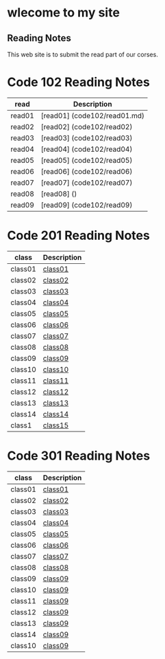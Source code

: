 # wlecome to my site
## Reading Notes
This web site is to submit the read part of our corses.
# Code 102 Reading Notes
| read      | Description |
| ----------- | ----------- |
| read01      | [read01] (code102/read01.md)  |
| read02      | [read02] (code102/read02)  |
| read03      | [read03] (code102/read03)  |
| read04      | [read04] (code102/read04)  |
| read05      | [read05] (code102/read05)  |
| read06      | [read06] (code102/read06)  |
| read07      | [read07] (code102/read07)  |
| read08      | [read08] ()  |
| read09      | [read09] (code102/read09)  |

# Code 201 Reading Notes
| class        | Description |
| -----------  | ----------- |
| class01      | [class01 ](code201/class01)|
| class02      | [class02 ](code201/class02)|
| class03      | [class03 ](code201/class03) |
| class04      | [class04 ](code201/class04) |
| class05      | [class05 ](code201/class05)|
| class06      | [class06 ](code201/class06) |
| class07      | [class07 ](code201/class07) |
| class08      | [class08 ](code201/class08) |
| class09      | [class09 ](code201/class09) |
| class10      | [class10 ](code201/class010) |
| class11      | [class11 ](code201/class011) |
| class12      | [class12 ](code201/class012)|
| class13      | [class13 ](code201/class013) |
| class14      | [class14 ](code201/class014a) |
| class1       | [class15 ](code201/class014b) |

# Code 301 Reading Notes

| class        | Description |
| -----------  | ----------- |
| class01      | [class01 ](code301/class01) |
| class02      | [class02 ](code301/class02) |
| class03      | [class03 ](code301/class03) |
| class04      | [class04 ](code301/class04) |
| class05      | [class05 ](code301/class05) |
| class06      | [class06 ](code301/class06) |
| class07      | [class07 ](code301/class07) |
| class08      | [class08 ](code301/class08) |
| class09      | [class09 ](code301/class09) |
| class10      | [class09 ](code301/class09) |
| class11      | [class09 ](code301/class09) |
| class12      | [class09 ](code301/class09) |
| class13      | [class09 ](code301/class09) |
| class14      | [class09 ](code301/class09) |
| class10      | [class09 ](code301/class09) |





